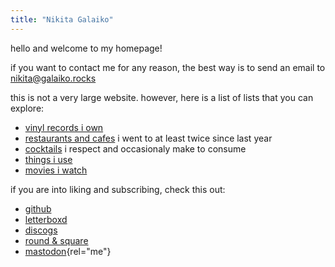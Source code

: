 ```yaml
---
title: "Nikita Galaiko"
---
```


hello and welcome to my homepage!

if you want to contact me for any reason, the best way is to send an email to
[nikita@galaiko.rocks](mailto:nikita@galaiko.rocks)

this is not a very large website. however, here is a list of lists that you can explore:

- [vinyl records i own](./records/)
- [restaurants and cafes](./places/) i went to at least twice since last year
- [cocktails](./cocktails/) i respect and occasionaly make to consume
- [things i use](./uses/)
- [movies i watch](./movies/)

if you are into liking and subscribing, check this out:

- [github](https://github.com/ngalaiko)
- [letterboxd](https://letterboxd.com/ngalaiko)
- [discogs](https://www.discogs.com/user/ngalaiko)
- [round & square](https://roundnsquare.club/galaiko.rocks)
- [mastodon](https://mastodon.online/@ngalaiko){rel="me"}
